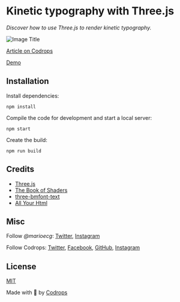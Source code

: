 # Kinetic typography with Three.js

*Discover how to use Three.js to render kinetic typography.*

![Image Title](https://codropspz-tympanus.netdna-ssl.com/codrops/wp-content/uploads/2020/05/thumbnail.jpg)

[Article on Codrops](https://tympanus.net/codrops/?p=)

[Demo](https://tympanus.net/codrops/2020/06/02/kinetic-typography-with-three-js/)


## Installation

Install dependencies:

```
npm install
```

Compile the code for development and start a local server:

```
npm start
```

Create the build:

```
npm run build
```

## Credits

- [Three.js](https://threejs.org/docs/)
- [The Book of Shaders](https://thebookofshaders.com/)
- [three-bmfont-text](https://github.com/Jam3/three-bmfont-text)
- [All Your Html](https://www.youtube.com/watch?v=jtXnN6-ezms&t=29m47s)

## Misc

Follow *@marioecg*: [Twitter](https://twitter.com/marioecg), [Instagram](https://www.instagram.com/marioecg/)

Follow Codrops: [Twitter](http://www.twitter.com/codrops), [Facebook](http://www.facebook.com/codrops), [GitHub](https://github.com/codrops), [Instagram](https://www.instagram.com/codropsss/)

## License
[MIT](LICENSE)

Made with :blue_heart: by [Codrops](http://www.codrops.com)





